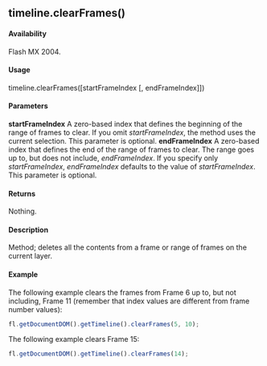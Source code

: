 ## timeline.clearFrames()

#### Availability

Flash MX 2004.

#### Usage

timeline.clearFrames([startFrameIndex [, endFrameIndex]])

#### Parameters

**startFrameIndex** A zero-based index that defines the beginning of the range of frames to clear. If you omit
*startFrameIndex*, the method uses the current selection. This parameter is optional.
**endFrameIndex** A zero-based index that defines the end of the range of frames to clear. The range goes up to, but does not include, *endFrameIndex*. If you specify only *startFrameIndex*, *endFrameIndex* defaults to the value of *startFrameIndex*. This parameter is optional.

#### Returns

Nothing.

#### Description

Method; deletes all the contents from a frame or range of frames on the current layer.

#### Example

The following example clears the frames from Frame 6 up to, but not including, Frame 11 (remember that index values are different from frame number values):
```javascript
fl.getDocumentDOM().getTimeline().clearFrames(5, 10);
```
The following example clears Frame 15:
```javascript
fl.getDocumentDOM().getTimeline().clearFrames(14);

```